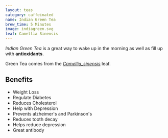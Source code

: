 ```yaml
---
layout: teas
category: caffeinated
name: Indian Green Tea
brew_time: 5 Minutes
image: indiagreen.svg
leaf: Camellia Sinensis
---
```


*Indian Green Tea* is a great way to wake up in the morning as well as fill up with **antioxidants**.

Green Tea comes from the [*Camellia_sinensis*](http://en.wikipedia.org/wiki/Camellia_sinensis) leaf.

## Benefits

- Weight Loss
- Regulate Diabetes 
- Reduces Cholesterol
- Help with Depression
- Prevents alzheimer's and Parkinson's
- Reduces tooth decay
- Helps reduce depression
- Great antibody